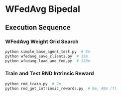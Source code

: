 # WFedAvg Bipedal

## Execution Sequence
### WFedAvg Weight Grid Search
```bash
python simple_base_agent_test.py  # 8m
python wfedavg_save_clients.py  # 15m
python wfedavg_load_and_fed.py  # 120m
```

### Train and Test RND Intrinsic Reward
```bash
python rnd_train.py  # 2m
python rnd_get_intrinsic_rewards.py  # 9m, 48m (?)
```

